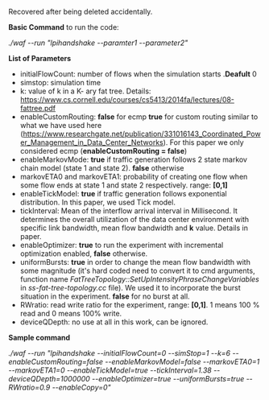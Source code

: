Recovered after being deleted accidentally. 

__Basic Command__ to run the code:


_./waf --run "lpihandshake --paramter1 --parameter2"_

__List of Parameters__

- initialFlowCount: number of flows when the simulation starts .__Deafult__ 0
- simstop: simulation time
- k: value of k in a K-  ary fat tree. Details: https://www.cs.cornell.edu/courses/cs5413/2014fa/lectures/08-fattree.pdf
- enableCustomRouting: __false__ for ecmp __true__ for custom routing similar to what we have used here (https://www.researchgate.net/publication/331016143_Coordinated_Power_Management_in_Data_Center_Networks). For this paper we only considered ecmp (__enableCustomRouting = false__)
- enableMarkovMode: __true__ if traffic generation follows 2 state markov chain model (state 1 and state 2). __false__ otherwise
- markovETA0 and markovETA1: probability of creating one flow when some flow ends at state 1 and state 2 respectively. range: __[0,1]__ 
- enableTickModel: __true__ if traffic generation follows exponential distribution. In this paper, we used Tick model.
- tickInterval: Mean of the interflow arrival interval in Millisecond. It determines the overall utilization of the data center environment with specific link bandwidth, mean flow bandwidth and __k__ value. Details in paper. 
- enableOptimizer: __true__ to run the experiment with incremental optimization enabled, __false__ otherwise.
- uniformBursts: __true__ in order to change the mean flow bandwidth with some magnitude (it's hard coded need to convert it to cmd arguments, function name *FatTreeTopology::SetUpIntensityPhraseChangeVariables* in *ss-fat-tree-topology.cc* file). We used it to incorporate the burst situation in the experiment. __false__ for no burst at all. 
- RWratio: read write ratio for the experiment, range: __[0,1]__. 1 means 100 % read and 0 means 100% write. 
- deviceQDepth: no use at all in this work, can be ignored.

__Sample command__


*./waf --run "lpihandshake --initialFlowCount=0 --simStop=1 --k=6 --enableCustomRouting=false --enableMarkovModel=false --markovETA0=1 --markovETA1=0 --enableTickModel=true --tickInterval=1.38 --deviceQDepth=1000000 --enableOptimizer=true --uniformBursts=true --RWratio=0.9  --enableCopy=0"*
